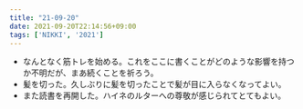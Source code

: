 ```yaml
---
title: "21-09-20"
date: 2021-09-20T22:14:56+09:00
tags: ['NIKKI', '2021']
---
```

- なんとなく筋トレを始める。これをここに書くことがどのような影響を持つか不明だが、まあ続くことを祈ろう。
- 髪を切った。久しぶりに髪を切ったことで髪が目に入らなくなってよい。
- また読書を再開した。ハイネのルターへの尊敬が感じられてとてもよい。


